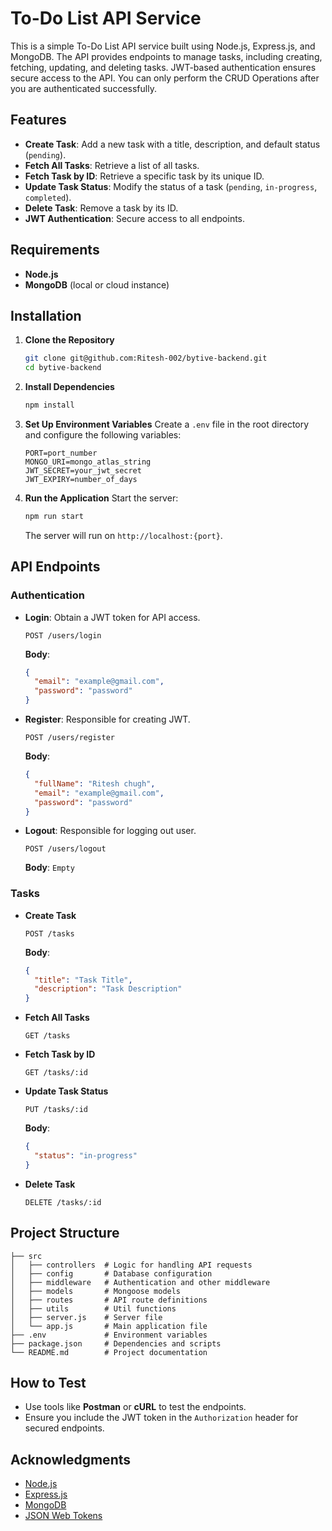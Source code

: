 # To-Do List API Service

This is a simple To-Do List API service built using Node.js, Express.js, and MongoDB. The API provides endpoints to manage tasks, including creating, fetching, updating, and deleting tasks. JWT-based authentication ensures secure access to the API. You can only perform the CRUD Operations after you are authenticated successfully.

## Features
- **Create Task**: Add a new task with a title, description, and default status (`pending`).
- **Fetch All Tasks**: Retrieve a list of all tasks.
- **Fetch Task by ID**: Retrieve a specific task by its unique ID.
- **Update Task Status**: Modify the status of a task (`pending`, `in-progress`, `completed`).
- **Delete Task**: Remove a task by its ID.
- **JWT Authentication**: Secure access to all endpoints.

## Requirements
- **Node.js** 
- **MongoDB** (local or cloud instance)

## Installation
1. **Clone the Repository**
   ```bash
   git clone git@github.com:Ritesh-002/bytive-backend.git
   cd bytive-backend
   ```

2. **Install Dependencies**
   ```bash
   npm install
   ```

3. **Set Up Environment Variables**
   Create a `.env` file in the root directory and configure the following variables:
   ```env
   PORT=port_number
   MONGO_URI=mongo_atlas_string
   JWT_SECRET=your_jwt_secret
   JWT_EXPIRY=number_of_days
   ```

4. **Run the Application**
   Start the server:
   ```bash
   npm run start
   ```
   The server will run on `http://localhost:{port}`.

## API Endpoints
### Authentication
- **Login**: Obtain a JWT token for API access.
  ```http
  POST /users/login
  ```
  **Body**:
  ```json
  {
    "email": "example@gmail.com",
    "password": "password"
  }
  ```

- **Register**: Responsible for creating JWT.
  ```http
  POST /users/register
  ```
  **Body**:
  ```json
  {
    "fullName": "Ritesh chugh",
    "email": "example@gmail.com",
    "password": "password"
  }
  ```

- **Logout**: Responsible for logging out user.
  ```http
  POST /users/logout
  ```
  **Body**:
  ```Empty```

### Tasks
- **Create Task**
  ```http
  POST /tasks
  ```
  **Body**:
  ```json
  {
    "title": "Task Title",
    "description": "Task Description"
  }
  ```

- **Fetch All Tasks**
  ```http
  GET /tasks
  ```

- **Fetch Task by ID**
  ```http
  GET /tasks/:id
  ```

- **Update Task Status**
  ```http
  PUT /tasks/:id
  ```
  **Body**:
  ```json
  {
    "status": "in-progress"
  }
  ```

- **Delete Task**
  ```http
  DELETE /tasks/:id
  ```

## Project Structure
```plaintext
├── src
│   ├── controllers  # Logic for handling API requests
│   ├── config       # Database configuration
│   ├── middleware   # Authentication and other middleware
│   ├── models       # Mongoose models
│   ├── routes       # API route definitions
│   ├── utils        # Util functions
│   ├── server.js    # Server file
│   └── app.js       # Main application file
├── .env             # Environment variables
├── package.json     # Dependencies and scripts
└── README.md        # Project documentation
```

## How to Test
- Use tools like **Postman** or **cURL** to test the endpoints.
- Ensure you include the JWT token in the `Authorization` header for secured endpoints.

## Acknowledgments
- [Node.js](https://nodejs.org/)
- [Express.js](https://expressjs.com/)
- [MongoDB](https://www.mongodb.com/)
- [JSON Web Tokens](https://jwt.io/)